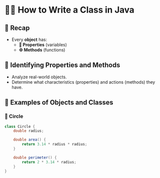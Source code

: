 # 🧑‍💻 How to Write a Class in Java

## 📌 Recap
- Every **object** has:
  - **🔑 Properties** (variables)
  - **⚙️ Methods** (functions)

## 🧠 Identifying Properties and Methods
- Analyze real-world objects.
- Determine what characteristics (properties) and actions (methods) they have.

## 🧪 Examples of Objects and Classes

### 🔵 Circle
```java
class Circle {
    double radius;

    double area() {
        return 3.14 * radius * radius;
    }

    double perimeter() {
        return 2 * 3.14 * radius;
    }
}
